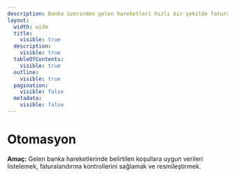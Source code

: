 ```yaml
---
description: Banka üzerinden gelen hareketleri hızlı bir şekilde faturalandırmaktadır.
layout:
  width: wide
  title:
    visible: true
  description:
    visible: true
  tableOfContents:
    visible: true
  outline:
    visible: true
  pagination:
    visible: false
  metadata:
    visible: false
---
```


# Otomasyon

**Amaç:** Gelen banka hareketlerinde belirtilen koşullara uygun verileri listelemek, faturalandırma kontrollerini sağlamak ve resmileştirmek.

